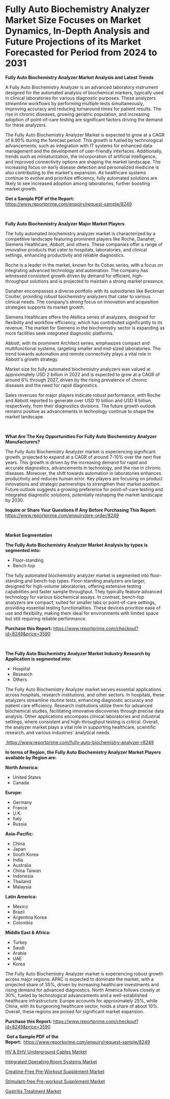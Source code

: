 <p><h1>Fully Auto Biochemistry Analyzer Market Size Focuses on Market Dynamics, In-Depth Analysis and Future Projections of its Market Forecasted for Period from 2024 to 2031</h1></p><p><strong>Fully Auto Biochemistry Analyzer Market Analysis and Latest Trends</strong></p>
<p><p>A Fully Auto Biochemistry Analyzer is an advanced laboratory instrument designed for the automated analysis of biochemical markers, typically used in clinical laboratories for various diagnostic purposes. These analyzers streamline workflows by performing multiple tests simultaneously, improving accuracy and reducing turnaround times for patient results. The rise in chronic diseases, growing geriatric population, and increasing adoption of point-of-care testing are significant factors driving the demand for these analyzers.</p><p>The Fully Auto Biochemistry Analyzer Market is expected to grow at a CAGR of 8.90% during the forecast period. This growth is fueled by technological advancements, such as integration with IT systems for enhanced data management and the development of user-friendly interfaces. Additionally, trends such as miniaturization, the incorporation of artificial intelligence, and improved connectivity options are shaping the market landscape. The increasing focus on early disease detection and personalized medicine is also contributing to the market's expansion. As healthcare systems continue to evolve and prioritize efficiency, fully automated solutions are likely to see increased adoption among laboratories, further boosting market growth.</p></p>
<p><strong>Get a Sample PDF of the Report:&nbsp;</strong> <a href="https://www.reportprime.com/enquiry/request-sample/8249">https://www.reportprime.com/enquiry/request-sample/8249</a></p>
<p>&nbsp;</p>
<p><strong>Fully Auto Biochemistry Analyzer Major Market Players</strong></p>
<p><p>The fully automated biochemistry analyzer market is characterized by a competitive landscape featuring prominent players like Roche, Danaher, Siemens Healthcare, Abbott, and others. These companies offer a range of innovative products that cater to hospitals, laboratories, and clinical settings, enhancing productivity and reliable diagnostics. </p><p>Roche is a leader in the market, known for its Cobas series, with a focus on integrating advanced technology and automation. The company has witnessed consistent growth driven by demand for efficient, high-throughput solutions and is projected to maintain a strong market presence.</p><p>Danaher encompasses a diverse portfolio with its subsidiaries like Beckman Coulter, providing robust biochemistry analyzers that cater to various clinical needs. The company’s strong focus on innovation and acquisition strategies supports its market growth. </p><p>Siemens Healthcare offers the Atellica series of analyzers, designed for flexibility and workflow efficiency, which has contributed significantly to its revenue. The market for Siemens in the biochemistry sector is expanding as more facilities seek integrated diagnostic platforms.</p><p>Abbott, with its prominent Architect series, emphasizes compact and multifunctional systems, targeting smaller and mid-sized laboratories. The trend towards automation and remote connectivity plays a vital role in Abbott's growth strategy.</p><p>Market size for fully automated biochemistry analyzers was valued at approximately USD 2 billion in 2022 and is expected to grow at a CAGR of around 6% through 2027, driven by the rising prevalence of chronic diseases and the need for rapid diagnostics. </p><p>Sales revenues for major players indicate robust performance, with Roche and Abbott reported to generate over USD 10 billion and USD 8 billion, respectively, from their diagnostics divisions. The future growth outlook remains positive as advancements in technology continue to shape the market landscape.</p></p>
<p>&nbsp;</p>
<p><strong>What Are The Key Opportunities For Fully Auto Biochemistry Analyzer Manufacturers?</strong></p>
<p><p>The Fully Auto Biochemistry Analyzer market is experiencing significant growth, projected to expand at a CAGR of around 7-10% over the next five years. This growth is driven by the increasing demand for rapid and accurate diagnostics, advancements in technology, and the rise in chronic diseases. Moreover, the shift towards automation in laboratories enhances productivity and reduces human error. Key players are focusing on product innovations and strategic partnerships to strengthen their market position. Future outlook suggests a growing preference for point-of-care testing and integrated diagnostic solutions, potentially reshaping the market landscape by 2030.</p></p>
<p><strong>Inquire or Share Your Questions If Any Before Purchasing This Report:</strong> <a href="https://www.reportprime.com/enquiry/pre-order/8249">https://www.reportprime.com/enquiry/pre-order/8249</a></p>
<p>&nbsp;</p>
<p><strong>Market Segmentation</strong></p>
<p><strong>The Fully Auto Biochemistry Analyzer Market Analysis by types is segmented into:</strong></p>
<p><ul><li>Floor-standing</li><li>Bench-top</li></ul></p>
<p><p>The fully automated biochemistry analyzer market is segmented into floor-standing and bench-top types. Floor-standing analyzers are larger, designed for high-volume laboratories, offering extensive testing capabilities and faster sample throughput. They typically feature advanced technology for various biochemical assays. In contrast, bench-top analyzers are compact, suited for smaller labs or point-of-care settings, providing essential testing functionalities. These devices prioritize ease of use and flexibility, making them ideal for environments with limited space but still requiring reliable performance.</p></p>
<p><strong>Purchase this Report:&nbsp;</strong><a href="https://www.reportprime.com/checkout?id=8249&price=3590">https://www.reportprime.com/checkout?id=8249&price=3590</a></p>
<p>&nbsp;</p>
<p><strong>The Fully Auto Biochemistry Analyzer Market Industry Research by Application is segmented into:</strong></p>
<p><ul><li>Hospital</li><li>Research</li><li>Others</li></ul></p>
<p><p>The Fully Auto Biochemistry Analyzer market serves essential applications across hospitals, research institutions, and other sectors. In hospitals, these analyzers streamline routine tests, enhancing diagnostic accuracy and patient care efficiency. Research institutions utilize them for advanced biochemical studies, facilitating innovative discoveries through precise data analysis. Other applications encompass clinical laboratories and industrial settings, where consistent and high-throughput testing is critical. Overall, the analyzer market plays a vital role in supporting healthcare, scientific research, and various industries' analytical needs.</p></p>
<p><a href="https://www.reportprime.com/fully-auto-biochemistry-analyzer-r8249">&nbsp;https://www.reportprime.com/fully-auto-biochemistry-analyzer-r8249</a></p>
<p><strong>In terms of Region, the Fully Auto Biochemistry Analyzer Market Players available by Region are:</strong></p>
<p>
    <p> <strong> North America: </strong>
        <ul>
            <li>United States</li>
            <li>Canada</li>
        </ul>
        </p> 
    <p> <strong> Europe: </strong>
        <ul>
            <li>Germany</li>
            <li>France</li>
            <li>U.K.</li>
            <li>Italy</li>
            <li>Russia</li>
        </ul>
        </p> 
    <p> <strong> Asia-Pacific: </strong>
        <ul>
            <li>China</li>
            <li>Japan</li>
            <li>South Korea</li>
            <li>India</li>
            <li>Australia</li>
            <li>China Taiwan</li>
            <li>Indonesia</li>
            <li>Thailand</li>
            <li>Malaysia</li>
        </ul>
        </p> 
    <p> <strong> Latin America: </strong>
        <ul>
            <li>Mexico</li>
            <li>Brazil</li>
            <li>Argentina Korea</li>
            <li>Colombia</li>
        </ul>
        </p> 
    <p> <strong> Middle East & Africa: </strong>
        <ul>
            <li>Turkey</li>
            <li>Saudi</li>
            <li>Arabia</li>
            <li>UAE</li>
            <li>Korea</li>
        </ul>
    </p>
    </p>
<p><p>The Fully Auto Biochemistry Analyzer market is experiencing robust growth across major regions. APAC is expected to dominate the market, with a projected share of 35%, driven by increasing healthcare investments and rising demand for advanced diagnostics. North America follows closely at 30%, fueled by technological advancements and a well-established healthcare infrastructure. Europe accounts for approximately 25%, while China, with its burgeoning healthcare sector, holds a share of about 10%. Overall, these regions are poised for significant market expansion.</p></p>
<p><strong>Purchase this Report: </strong><a href="https://www.reportprime.com/checkout?id=8249&price=3590">https://www.reportprime.com/checkout?id=8249&price=3590</a></p>
<p>&nbsp;<strong>Get a Sample PDF of the Report:&nbsp;&nbsp;</strong><a href="https://www.reportprime.com/enquiry/request-sample/8249">https://www.reportprime.com/enquiry/request-sample/8249</a></p>
<p><strong></strong></p>
<p><p><a href="https://medium.com/@alexander.bell98078/hv-ehv-underground-cables-market-size-share-competitive-landscape-and-trend-analysis-report-by-30438be05870">HV & EHV Underground Cables Market</a></p><p><a href="https://www.linkedin.com/pulse/driving-market-forces-integrated-operating-room-systems-trends-pu5ne?trackingId=9hxjF6rsRLeUCTUbUq695A%3D%3D">Integrated Operating Room Systems Market</a></p><p><a href="https://issuu.com/reportprime-2/docs/creatine-free-pre-workout-supplemen_79107b68721c8d">Creatine-Free Pre-Workout Supplement Market</a></p><p><a href="https://issuu.com/reportprime-2/docs/stimulant-free-pre-workout-suppleme_10685b9844d6cc">Stimulant-free Pre-workout Supplement Market</a></p><p><a href="https://www.linkedin.com/pulse/market-leaders-laggards-global-gastritis-treatment-trends-forecast-p0ite?trackingId=WB1mdalOTGuuc%2BCCXvBkJw%3D%3D">Gastritis Treatment Market</a></p></p>
